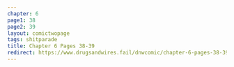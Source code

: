 ```yaml
---
chapter: 6
page1: 38
page2: 39
layout: comictwopage
tags: shitparade
title: Chapter 6 Pages 38-39
redirect: https://www.drugsandwires.fail/dnwcomic/chapter-6-pages-38-39/
---
```


